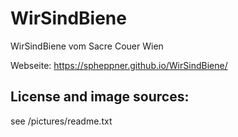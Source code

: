 # WirSindBiene
WirSindBiene vom Sacre Couer Wien


Webseite: https://spheppner.github.io/WirSindBiene/

## License and image sources:

see /pictures/readme.txt

